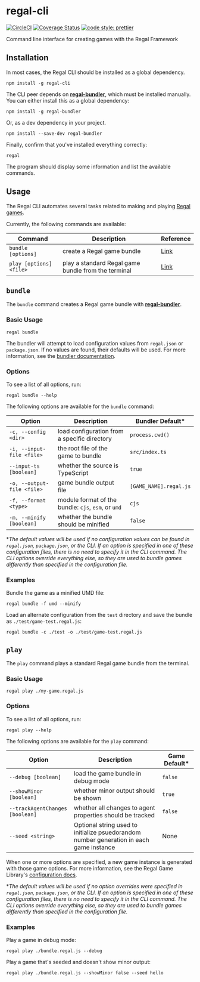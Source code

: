 # regal-cli

[![CircleCI](https://circleci.com/gh/regal/regal-cli.svg?style=svg)](https://circleci.com/gh/regal/regal-cli)
[![Coverage Status](https://coveralls.io/repos/github/regal/regal-cli/badge.svg?branch=master)](https://coveralls.io/github/regal/regal-cli?branch=master)
[![code style: prettier](https://img.shields.io/badge/code_style-prettier-ff69b4.svg?style=flat-square)](https://github.com/prettier/prettier)

Command line interface for creating games with the Regal Framework

## Installation

In most cases, the Regal CLI should be installed as a global dependency.

```
npm install -g regal-cli
```

The CLI peer depends on [**regal-bundler**](https://github.com/regal/regal-bundler), which must be installed manually. You can either install this as a global dependency:

```
npm install -g regal-bundler
```

Or, as a dev dependency in your project.

```
npm install --save-dev regal-bundler
```

Finally, confirm that you've installed everything correctly:

```
regal
```

The program should display some information and list the available commands.

## Usage

The Regal CLI automates several tasks related to making and playing [Regal games](https://github.com/regal/regal).

Currently, the following commands are available:

Command | Description | Reference
--- | --- | ---
`bundle [options]` | create a Regal game bundle | [Link](#bundle)
`play [options] <file>` | play a standard Regal game bundle from the terminal | [Link](#play)

## `bundle`

The `bundle` command creates a Regal game bundle with [**regal-bundler**](https://github.com/regal/regal-bundler).

### Basic Usage

```
regal bundle
```

The bundler will attempt to load configuration values from `regal.json` or `package.json`. If no values are found, their defaults will be used. For more information, see the [bundler documentation](https://github.com/regal/regal-bundler).

### Options

To see a list of all options, run:

```
regal bundle --help
```

The following options are available for the `bundle` command:

Option | Description | Bundler Default*
--- | --- | ---
`-c, --config <dir>` | load configuration from a specific directory | `process.cwd()`
`-i, --input-file <file>` | the root file of the game to bundle | `src/index.ts`
`--input-ts [boolean]` | whether the source is TypeScript | `true`
`-o, --output-file <file>` | game bundle output file | `[GAME_NAME].regal.js`
`-f, --format <type>` | module format of the bundle: `cjs`, `esm`, or `umd` | `cjs`
`-m, --minify [boolean]` | whether the bundle should be minified | `false`

**The default values will be used if no configuration values can be found in `regal.json`, `package.json`, or the CLI. If an option is specified in one of these configuration files, there is no need to specify it in the CLI command. The CLI options override everything else, so they are used to bundle games differently than specified in the configuration file.*

### Examples

Bundle the game as a minified UMD file:

```
regal bundle -f umd --minify
```

Load an alternate configuration from the `test` directory and save the bundle as `./test/game-test.regal.js`:

```
regal bundle -c ./test -o ./test/game-test.regal.js
```

## `play`

The `play` command plays a standard Regal game bundle from the terminal.

### Basic Usage

```
regal play ./my-game.regal.js
```

### Options

To see a list of all options, run:

```
regal play --help
```

The following options are available for the `play` command:

Option | Description | Game Default*
--- | --- | ---
`--debug [boolean]` | load the game bundle in debug mode | `false`
`--showMinor [boolean]` | whether minor output should be shown | `true`
`--trackAgentChanges [boolean]` | whether all changes to agent properties should be tracked | `false`
`--seed <string>` | Optional string used to initialize psuedorandom number generation in each game instance | None

When one or more options are specified, a new game instance is generated with those game options. For more information, see the Regal Game Library's [configuration docs](https://github.com/regal/regal#configuration).

**The default values will be used if no option overrides were specified in `regal.json`, `package.json`, or the CLI. If an option is specified in one of these configuration files, there is no need to specify it in the CLI command. The CLI options override everything else, so they are used to bundle games differently than specified in the configuration file.*

### Examples

Play a game in debug mode:

```
regal play ./bundle.regal.js --debug
```

Play a game that's seeded and doesn't show minor output:

```
regal play ./bundle.regal.js --showMinor false --seed hello
```